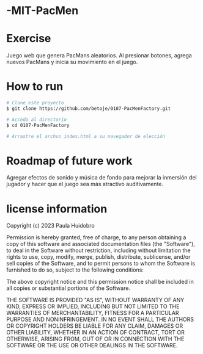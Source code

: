 # -MIT-PacMen
# Exercise
Juego web que genera PacMans aleatorios. Al presionar botones, agrega nuevos PacMans y inicia su movimiento en el juego.

# How to run 
```bash
# Clone este proyecto
$ git clone https://github.com/betoje/0107-PacMenFactory.git

# Acceda al directorio
$ cd 0107-PacMenFactory

# Arrastre el archvo index.html a su navegador de elección
```
# Roadmap of future work
Agregar efectos de sonido y música de fondo para mejorar la inmersión del jugador y hacer que el juego sea más atractivo auditivamente.

# license information
Copyright (c) 2023 Paula Huidobro

Permission is hereby granted, free of charge, to any person obtaining a copy
of this software and associated documentation files (the "Software"), to deal
in the Software without restriction, including without limitation the rights
to use, copy, modify, merge, publish, distribute, sublicense, and/or sell
copies of the Software, and to permit persons to whom the Software is
furnished to do so, subject to the following conditions:

The above copyright notice and this permission notice shall be included in all
copies or substantial portions of the Software.

THE SOFTWARE IS PROVIDED "AS IS", WITHOUT WARRANTY OF ANY KIND, EXPRESS OR
IMPLIED, INCLUDING BUT NOT LIMITED TO THE WARRANTIES OF MERCHANTABILITY,
FITNESS FOR A PARTICULAR PURPOSE AND NONINFRINGEMENT. IN NO EVENT SHALL THE
AUTHORS OR COPYRIGHT HOLDERS BE LIABLE FOR ANY CLAIM, DAMAGES OR OTHER
LIABILITY, WHETHER IN AN ACTION OF CONTRACT, TORT OR OTHERWISE, ARISING FROM,
OUT OF OR IN CONNECTION WITH THE SOFTWARE OR THE USE OR OTHER DEALINGS IN THE
SOFTWARE.
